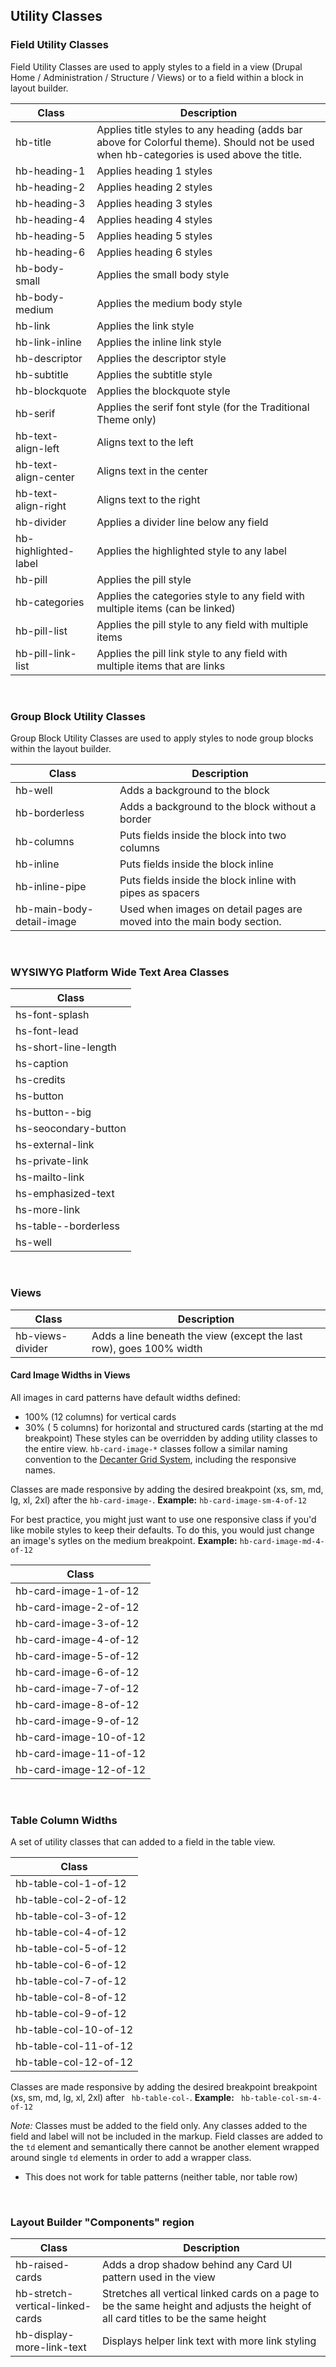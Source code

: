 ## Utility Classes

### Field Utility Classes
Field Utility Classes are used to apply styles to a field in a view (Drupal Home / Administration / Structure / Views) or to a field within a block in layout builder.

| Class                | Description         |
|----------------------|---------------------|
| hb-title             | Applies title styles to any heading (adds bar above for Colorful theme). Should not be used when hb-categories is used above the title. |
| hb-heading-1         | Applies heading 1 styles |
| hb-heading-2         | Applies heading 2 styles |
| hb-heading-3         | Applies heading 3 styles |
| hb-heading-4         | Applies heading 4 styles |
| hb-heading-5         | Applies heading 5 styles |
| hb-heading-6         | Applies heading 6 styles |
| hb-body-small        | Applies the small body style |
| hb-body-medium       | Applies the medium body style |
| hb-link              | Applies the link style |
| hb-link-inline       | Applies the inline link style |
| hb-descriptor        | Applies the descriptor style |
| hb-subtitle          | Applies the subtitle style |
| hb-blockquote        | Applies the blockquote style |
| hb-serif             | Applies the serif font style (for the Traditional Theme only)|
| hb-text-align-left   | Aligns text to the left |
| hb-text-align-center | Aligns text in the center |
| hb-text-align-right  | Aligns text to the right |
| hb-divider           | Applies a divider line below any field |
| hb-highlighted-label | Applies the highlighted style to any label |
| hb-pill              | Applies the pill style |
| hb-categories        | Applies the categories style to any field with multiple items (can be linked) |
| hb-pill-list         | Applies the pill style to any field with multiple items |
| hb-pill-link-list    | Applies the pill link style to any field with multiple items that are links |
<br>

### Group Block Utility Classes
Group Block Utility Classes are used to apply styles to node group blocks within the layout builder.

| Class                     | Description                    |
|---------------------------|--------------------------------|
| hb-well                   | Adds a background to the block |
| hb-borderless             | Adds a background to the block without a border |
| hb-columns                | Puts fields inside the block into two columns |
| hb-inline                 | Puts fields inside the block inline |
| hb-inline-pipe            | Puts fields inside the block inline with pipes as spacers |
| hb-main-body-detail-image | Used when images on detail pages are moved into the main body section. |
<br>

### WYSIWYG Platform Wide Text Area Classes
| Class |
|-------|
| hs-font-splash |
| hs-font-lead |
| hs-short-line-length |
| hs-caption |
| hs-credits |
| hs-button |
| hs-button--big |
| hs-seocondary-button |
| hs-external-link |
| hs-private-link |
| hs-mailto-link |
| hs-emphasized-text |
| hs-more-link |
| hs-table--borderless |
| hs-well |
<br>


### Views
| Class     | Description                                                                |
|-----------|----------------------------------------------------------------------------|
| hb-views-divider | Adds a line beneath the view (except the last row), goes 100% width |

#### Card Image Widths in Views
All images in card patterns have default widths defined:
* 100% (12 columns) for vertical cards
* 30% ( 5 columns) for horizontal and structured cards (starting at the md breakpoint)
These styles can be overridden by adding utility classes to the entire view. `hb-card-image-*` classes follow a similar naming convention to the [Decanter Grid System](https://decanter.stanford.edu/page/layouts-grid-system/), including the responsive names.

Classes are made responsive by adding the desired breakpoint (xs, sm, md, lg, xl, 2xl) after the `hb-card-image-`. **Example:** `hb-card-image-sm-4-of-12`

For best practice, you might just want to use one responsive class if you'd like mobile styles to keep their defaults. To do this, you would just change an image's sytles on the medium breakpoint. **Example:** `hb-card-image-md-4-of-12`

| Class                 |
|-----------------------|
| hb-card-image-1-of-12 |
| hb-card-image-2-of-12 |
| hb-card-image-3-of-12 |
| hb-card-image-4-of-12 |
| hb-card-image-5-of-12 |
| hb-card-image-6-of-12 |
| hb-card-image-7-of-12 |
| hb-card-image-8-of-12 |
| hb-card-image-9-of-12 |
| hb-card-image-10-of-12 |
| hb-card-image-11-of-12 |
| hb-card-image-12-of-12 |
<br>

### Table Column Widths
A set of utility classes that can added to a field in the table view.

| Class                |
|----------------------|
| hb-table-col-1-of-12 |
| hb-table-col-2-of-12 |
| hb-table-col-3-of-12 |
| hb-table-col-4-of-12 |
| hb-table-col-5-of-12 |
| hb-table-col-6-of-12 |
| hb-table-col-7-of-12 |
| hb-table-col-8-of-12 |
| hb-table-col-9-of-12 |
| hb-table-col-10-of-12 |
| hb-table-col-11-of-12 |
| hb-table-col-12-of-12 |

Classes are made responsive by adding the desired breakpoint breakpoint (xs, sm, md, lg, xl, 2xl) after ` hb-table-col-`. **Example:** ` hb-table-col-sm-4-of-12`

_Note:_ Classes must be added to the field only. Any classes added to the field and label will not be included in the markup. Field classes are added to the `td` element and semantically there cannot be another element wrapped around single `td` elements in order to add a wrapper class.

* This does not work for table patterns (neither table, nor table row)
<br>

### Layout Builder "Components" region
| Class                            | Description                                                                           |
|----------------------------------|---------------------------------------------------------------------------------------|
| hb-raised-cards                  | Adds a drop shadow behind any Card UI pattern used in the view |
| hb-stretch-vertical-linked-cards | Stretches all vertical linked cards on a page to be the same height and adjusts the height of all card titles to be the same height |
| hb-display-more-link-text | Displays helper link text with more link styling |
